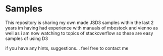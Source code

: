 # Samples

This repository is sharing my own made JSD3 samples within the last 2 years
im having had experience with manuals of mbostock and vienno
as well as i am now watching to topics of stackoverflow
so these are easy samples of using D3

if you have any hints, suggestions...
feel free to contact me
